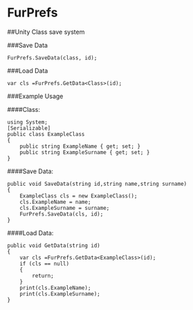# FurPrefs

##Unity Class save system 


###Save Data

```
FurPrefs.SaveData(class, id);
```

###Load Data

```
var cls =FurPrefs.GetData<Class>(id);
```

###Example Usage


####Class:

```
using System;
[Serializable]
public class ExampleClass
{
    public string ExampleName { get; set; }
    public string ExampleSurname { get; set; }
}
```


####Save Data:

```
public void SaveData(string id,string name,string surname)
{
    ExampleClass cls = new ExampleClass();
    cls.ExampleName = name;
    cls.ExampleSurname = surname;
    FurPrefs.SaveData(cls, id);
}
```

####Load Data:

```
public void GetData(string id)
{
    var cls =FurPrefs.GetData<ExampleClass>(id);
    if (cls == null)
    {
        return;
    }
    print(cls.ExampleName);
    print(cls.ExampleSurname);
}
```

   
